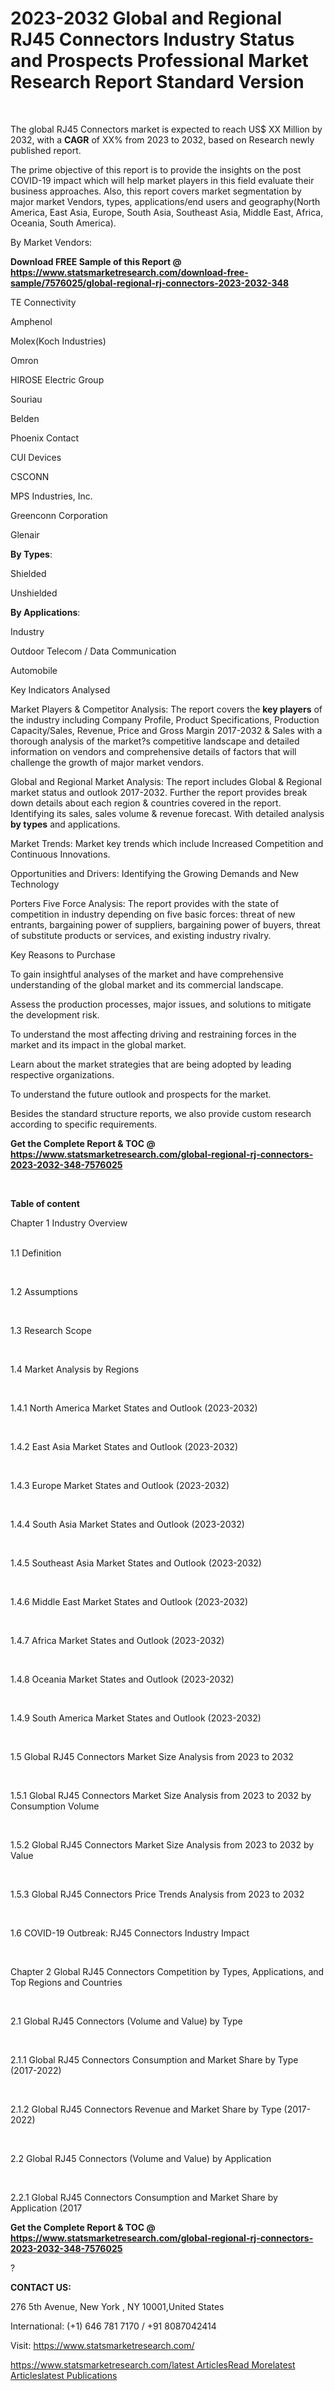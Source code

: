 <h1>2023-2032 Global and Regional RJ45 Connectors Industry Status and Prospects Professional Market Research Report Standard Version</h1><br/><p>The global RJ45 Connectors market is expected to reach US$ XX Million by 2032, with a <strong>CAGR</strong> of XX% from 2023 to 2032, based on Research newly published report.</p>
 
 
 
 <p>The prime objective of this report is to provide the insights on the post COVID-19 impact which will help market players in this field evaluate their business approaches. Also, this report covers market segmentation by major market Vendors, types, applications/end users and geography(North America, East Asia, Europe, South Asia, Southeast Asia, Middle East, Africa, Oceania, South America).</p>
 
 
 
 <p>By Market Vendors:</p>
 
 
 
 <p><strong>Download FREE Sample of this Report @ <a href="https://www.statsmarketresearch.com/download-free-sample/7576025/global-regional-rj-connectors-2023-2032-348">https://www.statsmarketresearch.com/download-free-sample/7576025/global-regional-rj-connectors-2023-2032-348</a></strong></p>
 
 
 
 <p>TE Connectivity</p>
 
 
 
 <p>Amphenol</p>
 
 
 
 <p>Molex(Koch Industries)</p>
 
 
 
 <p>Omron</p>
 
 
 
 <p>HIROSE Electric Group</p>
 
 
 
 <p>Souriau</p>
 
 
 
 <p>Belden</p>
 
 
 
 <p>Phoenix Contact</p>
 
 
 
 <p>CUI Devices</p>
 
 
 
 <p>CSCONN</p>
 
 
 
 <p>MPS Industries, Inc.</p>
 
 
 
 <p>Greenconn Corporation</p>
 
 
 
 <p>Glenair</p>
 
 
 
 <p><strong>By Types</strong>:</p>
 
 
 
 <p>Shielded</p>
 
 
 
 <p>Unshielded</p>
 
 
 
 <p><strong><strong>By Applications</strong></strong>:</p>
 
 
 
 <p>Industry</p>
 
 
 
 <p>Outdoor Telecom / Data Communication</p>
 
 
 
 <p>Automobile</p>
 
 
 
 <p>Key Indicators Analysed</p>
 
 
 
 <p>Market Players & Competitor Analysis: The report covers the <strong>key players</strong> of the industry including Company Profile, Product Specifications, Production Capacity/Sales, Revenue, Price and Gross Margin 2017-2032 & Sales with a thorough analysis of the market?s competitive landscape and detailed information on vendors and comprehensive details of factors that will challenge the growth of major market vendors.</p>
 
 
 
 <p>Global and Regional Market Analysis: The report includes Global & Regional market status and outlook 2017-2032. Further the report provides break down details about each region & countries covered in the report. Identifying its sales, sales volume & revenue forecast. With detailed analysis <strong>by types</strong> and applications.</p>
 
 
 
 <p>Market Trends: Market key trends which include Increased Competition and Continuous Innovations.</p>
 
 
 
 <p>Opportunities and Drivers: Identifying the Growing Demands and New Technology</p>
 
 
 
 <p>Porters Five Force Analysis: The report provides with the state of competition in industry depending on five basic forces: threat of new entrants, bargaining power of suppliers, bargaining power of buyers, threat of substitute products or services, and existing industry rivalry.</p>
 
 
 
 <p>Key Reasons to Purchase</p>
 
 
 
 <p>To gain insightful analyses of the market and have comprehensive understanding of the global market and its commercial landscape.</p>
 
 
 
 <p>Assess the production processes, major issues, and solutions to mitigate the development risk.</p>
 
 
 
 <p>To understand the most affecting driving and restraining forces in the market and its impact in the global market.</p>
 
 
 
 <p>Learn about the market strategies that are being adopted by leading respective organizations.</p>
 
 
 
 <p>To understand the future outlook and prospects for the market.</p>
 
 
 
 <p>Besides the standard structure reports, we also provide custom research according to specific requirements.</p>
 
 
 
 <div><b>Get the Complete Report & TOC @ <a href="https://www.statsmarketresearch.com/global-regional-rj-connectors-2023-2032-348-7576025">https://www.statsmarketresearch.com/global-regional-rj-connectors-2023-2032-348-7576025</a></b></div>
 
 
 
 <p><br />
 
 <b>Table of content</b></p>
 
 
 
 <p>Chapter 1 Industry Overview<br />
 
 <br />
 
 1.1 Definition<br />
 
 <br />
 
 1.2 Assumptions<br />
 
 <br />
 
 1.3 Research Scope<br />
 
 <br />
 
 1.4 Market Analysis by Regions<br />
 
 <br />
 
 1.4.1 North America Market States and Outlook (2023-2032)<br />
 
 <br />
 
 1.4.2 East Asia Market States and Outlook (2023-2032)<br />
 
 <br />
 
 1.4.3 Europe Market States and Outlook (2023-2032)<br />
 
 <br />
 
 1.4.4 South Asia Market States and Outlook (2023-2032)<br />
 
 <br />
 
 1.4.5 Southeast Asia Market States and Outlook (2023-2032)<br />
 
 <br />
 
 1.4.6 Middle East Market States and Outlook (2023-2032)<br />
 
 <br />
 
 1.4.7 Africa Market States and Outlook (2023-2032)<br />
 
 <br />
 
 1.4.8 Oceania Market States and Outlook (2023-2032)<br />
 
 <br />
 
 1.4.9 South America Market States and Outlook (2023-2032)<br />
 
 <br />
 
 1.5 Global RJ45 Connectors Market Size Analysis from 2023 to 2032<br />
 
 <br />
 
 1.5.1 Global RJ45 Connectors Market Size Analysis from 2023 to 2032 by Consumption Volume<br />
 
 <br />
 
 1.5.2 Global RJ45 Connectors Market Size Analysis from 2023 to 2032 by Value<br />
 
 <br />
 
 1.5.3 Global RJ45 Connectors Price Trends Analysis from 2023 to 2032<br />
 
 <br />
 
 1.6 COVID-19 Outbreak: RJ45 Connectors Industry Impact<br />
 
 <br />
 
 Chapter 2 Global RJ45 Connectors Competition by Types, Applications, and Top Regions and Countries<br />
 
 <br />
 
 2.1 Global RJ45 Connectors (Volume and Value) by Type<br />
 
 <br />
 
 2.1.1 Global RJ45 Connectors Consumption and Market Share by Type (2017-2022)<br />
 
 <br />
 
 2.1.2 Global RJ45 Connectors Revenue and Market Share by Type (2017-2022)<br />
 
 <br />
 
 2.2 Global RJ45 Connectors (Volume and Value) by Application<br />
 
 <br />
 
 2.2.1 Global RJ45 Connectors Consumption and Market Share by Application (2017</p>
 
 
 
 <div><b>Get the Complete Report & TOC @ <a href="https://www.statsmarketresearch.com/global-regional-rj-connectors-2023-2032-348-7576025">https://www.statsmarketresearch.com/global-regional-rj-connectors-2023-2032-348-7576025</a></b></div>
 
 
 
 <p>? </p>
 
 
 
 <p><b>CONTACT US:</b><br />
 
 276 5th Avenue, New York , NY 10001,United States<br />
 
 International: (+1) 646 781 7170 / +91 8087042414<br />
 
 Visit: <a href="https://www.statsmarketresearch.com/">https://www.statsmarketresearch.com/</a><br />
 
 <a href="https://gyeongbokgung.com">https://www.statsmarketresearch.com/</a><a href="https://hallyeomaritime.com">latest Articles</a><a href="https://jingwansa.com">Read More</a><a href="https://nguoiviet.jp/">latest Articles</a><a href="https://www.intelmarketresearch.com/">latest Publications</a></p>